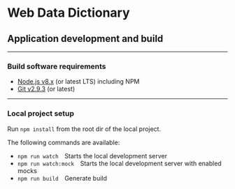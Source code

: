# Web Data Dictionary
## Application development and build

---

### Build software requirements  
- [Node.js v8.x](https://nodejs.org/en/) (or latest LTS) including NPM
- [Git v2.9.3](https://git-scm.com/) (or latest)

---

### Local project setup
Run `npm install` from the root dir of the local project.  

The following commands are available:  
- `npm run watch`&emsp;Starts the local development server
- `npm run watch:mock`&emsp;Starts the local development server with enabled mocks
- `npm run build`&emsp;Generate build
